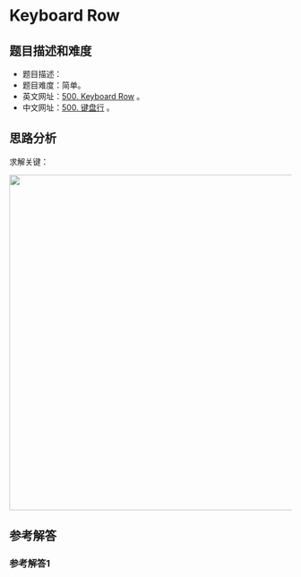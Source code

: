 # Keyboard Row

## 题目描述和难度
+ 题目描述：
+ 题目难度：简单。
+ 英文网址：[500. Keyboard Row](https://leetcode.com/problems/keyboard-row/description/)  。
+ 中文网址：[500. 键盘行](https://leetcode-cn.com/problems/keyboard-row/description/)  。
## 思路分析
求解关键：

<img src="https://liweiwei1419.github.io/images/leetcode-solution/" width="600">

## 参考解答
### 参考解答1

```java

```